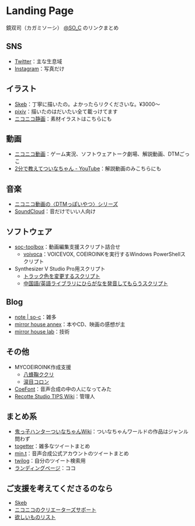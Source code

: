 # Landing Page

鏡双司（カガミソーシ） [@SO_C](https://twitter.com/SO_C) のリンクまとめ

## SNS

* [Twitter](https://twitter.com/SO_C)：主な生息域
* [Instagram](https://www.instagram.com/so_c.k/)：写真だけ

## イラスト

* [Skeb](https://skeb.jp/@SO_C)：丁寧に描いたの。よかったらリクくださいな。¥3000～
* [pixiv](https://www.pixiv.net/users/17301691)：描いたのはだいたい全て載っけてます
* [ニコニコ静画](https://seiga.nicovideo.jp/user/illust/13145014)：素材イラストはこちらにも

## 動画

* [ニコニコ動画](https://www.nicovideo.jp/user/13145014)：ゲーム実況、ソフトウェアトーク劇場、解説動画、DTMごっこ
* [2分で教えてついなちゃん - YouTube](https://www.youtube.com/channel/UCASSVIUKXBTFcdeKm3r1QgA)：解説動画のみこちらにも

## 音楽

* [ニコニコ動画の〈DTMっぽいやつ〉シリーズ](https://www.nicovideo.jp/series/172101)
* [SoundCloud](https://soundcloud.com/so-c-kagami)：音だけでいい人向け

## ソフトウェア

* [soc-toolbox](https://github.com/so-c/soc-toolbox)：動画編集支援スクリプト詰合せ
  * [voivoca](./toolbox/voivoca.html)：VOICEVOX, COEIROINKを実行するWindows PowerShellスクリプト
* Synthesizer V Studio Pro用スクリプト
  * [トラック色を変更するスクリプト](https://gist.github.com/so-c/d2ce848b3b209c9b496effacfaf37246)
  * [中国語/英語ライブラリにひらがなを発音してもらうスクリプト](https://gist.github.com/so-c/3f92609556d7d5aa443bbb1e3b3c66d1)

## Blog

* [note \| so-c](https://note.com/so_c)：雑多
* [mirror house annex](https://mirahalibrary.blogspot.com/)：本やCD、映画の感想が主
* [mirror house lab](https://mirahalab.blogspot.com/)：技術

## その他

* MYCOEIROINK作成支援
  * [八蜂鞠ククリ](https://ついなちゃん.com/character/#kukuri)
  * [涙目コロン](https://ついなちゃん.com/character/#koron)
* [CoeFont](https://coefont.cloud/coefonts/6f459c2e-1294-4543-b4ae-2a19336ceb17)：音声合成の中の人になってみた
* [Recotte Studio TIPS Wiki](https://wikiwiki.jp/recosta/)：管理人

## まとめ系

* [鬼っ子ハンターついなちゃんWiki](https://tsuinawiki.cyou/creater/%E9%8F%A1%E5%8F%8C%E5%8F%B8)：ついなちゃんワールドの作品はジャンル問わず
* [togetter](https://togetter.com/id/SO_C)：雑多なツイートまとめ
* [min.t](https://min.togetter.com/id/SO_C)：音声合成公式アカウントのツイートまとめ
* [twilog](https://twilog.org/SO_C)：自分のツイート検索用
* [ランディングページ](https://so-c.github.io/)：ココ

## ご支援を考えてくださるのなら

* [Skeb](https://skeb.jp/@SO_C)
* [ニコニコのクリエーターズサポート](https://creator-support.nicovideo.jp/registration/13145014)
* [欲しいものリスト](https://www.amazon.co.jp/hz/wishlist/ls/1NJZV3RGORDVP)
